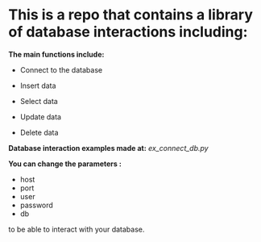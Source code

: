 # This is a repo that contains a library of database interactions including:

**The main functions include:**

* Connect to the database

* Insert data

* Select data

* Update data

* Delete data

**Database interaction examples made at:** _ex_connect_db.py_

**You can change the parameters :**

* host
* port
* user
* password
* db

to be able to interact with your database.
